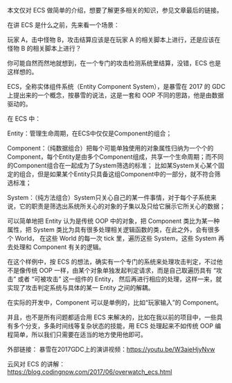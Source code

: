 本文仅对 ECS 做简单的介绍，想要了解更多相关的知识，参见文章最后的链接。

在讲 ECS 是什么之前，先来看一个场景：

玩家 A，击中怪物 B，攻击结算应该是在玩家 A 的相关脚本上进行，还是应该在怪物 B 的相关脚本上进行？

你可能自然而然地就想到，在一个专门的攻击检测系统里结算，没错，ECS 也是这样想的。

ECS，全称实体组件系统（Entity Component System），是暴雪在 2017 的 GDC 上提出来的一个概念，按暴雪的说法，这是一套和 OOP 不同的思路，他是由数据驱动的。

在 ECS 中：

Entity：管理生命周期，在ECS中仅仅是Component的组合；

Component：（纯数据组合）把每个可能单独使用的对象属性归纳为一个个的Component，每个Entity是由多个Component组成，共享一个生命周期；而不同的Component组合在一起成为了System筛选的标准；
比如某System关心某个固定的组合，但是如果某个Entity只具备这组Component中的一部分，就不符合筛选标准；

System：（纯方法组合）System只关心自己的某一件事情，对于每个子系统来说，它的职责是筛选出系统所关心的对象的子集以及只给它展示它所关心的数据；

可以简单地把 Entity 认为是传统 OOP 中的对象，把 Component 类比为某一种属性，把 System 类比为具有很多处理相关逻辑函数的类，在此之外，会有很多个 World，
在这些 World 的每一次 tick 里，遍历这些 System，这些 System 再去处理和 Component 有关的逻辑。

在这个样例中，按 ECS 的想法，确实有一个专门的系统来处理攻击判定，不过他不是像传统 OOP 一样，由某个对象单独发起判定请求，而是自己取遍历具有 “攻击” 或者 “可被攻击” 这一组件的 Entity，
然后再进行相应的处理，这样一来，就实现了攻击判定系统与具体的某一 Entity 之间的解耦。

在实际的开发中，Component 可以是单例的，比如“玩家输入”的 Component。

并且，也不是所有问题都适合用 ECS 来解决的，比如在我以前的项目中，一些具有多个分支，多条时间线等复杂状态的技能，用 ECS 处理起来不如传统 OOP 编程简单，所以我们只需要在适当的地方使用他即可。

外部链接：
暴雪在2017GDC上的演讲视频：https://youtu.be/W3aieHjyNvw

云风对 ECS 的讲解：https://blog.codingnow.com/2017/06/overwatch_ecs.html
